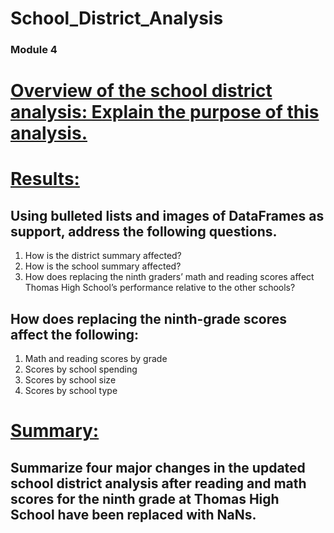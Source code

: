 # School_District_Analysis
### Module 4
# <ins> Overview of the school district analysis: Explain the purpose of this analysis.
# <ins> Results: 
## Using bulleted lists and images of DataFrames as support, address the following questions.
1. How is the district summary affected?
2. How is the school summary affected?
3. How does replacing the ninth graders’ math and reading scores affect Thomas High School’s performance relative to the other schools?
## How does replacing the ninth-grade scores affect the following:
1. Math and reading scores by grade
2. Scores by school spending
3. Scores by school size
4. Scores by school type

# <ins> Summary: 
## Summarize four major changes in the updated school district analysis after reading and math scores for the ninth grade at Thomas High School have been replaced with NaNs.

